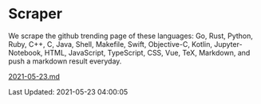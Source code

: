 # Scraper

We scrape the github trending page of these languages: Go, Rust, Python, Ruby, C++, C, Java, Shell, Makefile, Swift, Objective-C, Kotlin, Jupyter-Notebook, HTML, JavaScript, TypeScript, CSS, Vue, TeX, Markdown, and push a markdown result everyday.

[2021-05-23.md](https://github.com/yangwenmai/github-trending-backup/blob/master/2021-05-23.md)

Last Updated: 2021-05-23 04:00:05